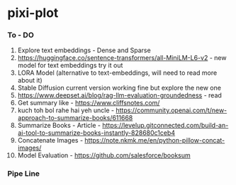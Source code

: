 # pixi-plot

### To - DO
1. Explore text embeddings - Dense and Sparse
2. https://huggingface.co/sentence-transformers/all-MiniLM-L6-v2 - new model for text embeddings try it out
3. LORA Model (alternative to text-embeddings, will need to read more about it)
4. Stable Diffusion current version working fine but explore the new one
5. https://www.deepset.ai/blog/rag-llm-evaluation-groundedness - read
6. Get summary like - https://www.cliffsnotes.com/
7. kuch toh bol rahe hai yeh uncle - https://community.openai.com/t/new-approach-to-summarize-books/611668
8. Summarize Books - Article - https://levelup.gitconnected.com/build-an-ai-tool-to-summarize-books-instantly-828680c1ceb4
9. Concatenate Images - https://note.nkmk.me/en/python-pillow-concat-images/
10. Model Evaluation - https://github.com/salesforce/booksum

### Pipe Line

